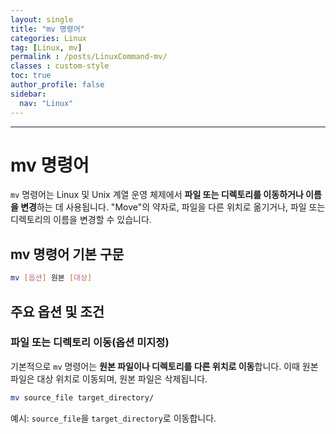 ```yaml
---
layout: single
title: "mv 명령어"
categories: Linux
tag: [Linux, mv]
permalink : /posts/LinuxCommand-mv/
classes : custom-style
toc: true
author_profile: false
sidebar:
  nav: "Linux"
---
```


<hr>

# mv 명령어

`mv` 명령어는 Linux 및 Unix 계열 운영 체제에서 **파일 또는 디렉토리를 이동하거나 이름을 변경**하는 데 사용됩니다. "Move"의 약자로, 파일을 다른 위치로 옮기거나, 파일 또는 디렉토리의 이름을 변경할 수 있습니다.

## mv 명령어 기본 구문

```bash
mv [옵션] 원본 [대상]
```

## 주요 옵션 및 조건

### 파일 또는 디렉토리 이동(옵션 미지정)

기본적으로 `mv` 명령어는 **원본 파일이나 디렉토리를 다른 위치로 이동**합니다. 이때 원본 파일은 대상 위치로 이동되며, 원본 파일은 삭제됩니다.

```bash
mv source_file target_directory/
```

예시: `source_file`을 `target_directory`로 이동합니다.